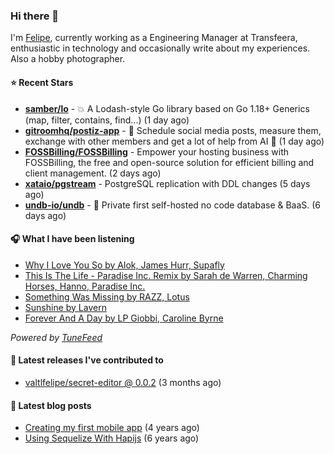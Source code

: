 ### Hi there 👋

I'm [Felipe](https://felipevm.com), currently working as a Engineering Manager at Transfeera, enthusiastic in technology and occasionally write about my experiences. Also a hobby photographer.

#### ⭐ Recent Stars
- **[samber/lo](https://github.com/samber/lo)** - 💥  A Lodash-style Go library based on Go 1.18&#43; Generics (map, filter, contains, find...) (1 day ago)
- **[gitroomhq/postiz-app](https://github.com/gitroomhq/postiz-app)** - 📨 Schedule social media posts, measure them, exchange with other members and get a lot of help from AI 🚀 (1 day ago)
- **[FOSSBilling/FOSSBilling](https://github.com/FOSSBilling/FOSSBilling)** - Empower your hosting business with FOSSBilling, the free and open-source solution for efficient billing and client management. (2 days ago)
- **[xataio/pgstream](https://github.com/xataio/pgstream)** - PostgreSQL replication with DDL changes (5 days ago)
- **[undb-io/undb](https://github.com/undb-io/undb)** - 🚀 Private first self-hosted no code database &amp; BaaS. (6 days ago)

#### 🎧 What I have been listening
- [Why I Love You So by Alok, James Hurr, Supafly](https://open.spotify.com/track/7dnBSJEnqpf8dK5fKQevqi)
- [This Is The Life - Paradise Inc. Remix by Sarah de Warren, Charming Horses, Hanno, Paradise Inc.](https://open.spotify.com/track/1k8UhmiSVxit4kIPynyQ4l)
- [Something Was Missing by RAZZ, Lotus](https://open.spotify.com/track/245RyaFVnJkLT7wPjWDp6s)
- [Sunshine by Lavern](https://open.spotify.com/track/66BDXKHZOvvz4CwZovEMwH)
- [Forever And A Day by LP Giobbi, Caroline Byrne](https://open.spotify.com/track/5o1mS67lEoLCeFobGIaNb2)

_Powered by [TuneFeed](https://tunefeed.app?ref=valtlfelipe-gh-profile)_ 

#### 🚀 Latest releases I've contributed to


- [valtlfelipe/secret-editor @ 0.0.2](https://github.com/valtlfelipe/secret-editor/releases/tag/0.0.2) (3 months ago)

#### 📄 Latest blog posts
- [Creating my first mobile app](https://felipevm.com/posts/creating-my-first-mobile-app/) (4 years ago)
- [Using Sequelize With Hapijs](https://felipevm.com/posts/using-sequelize-with-hapijs/) (6 years ago)
